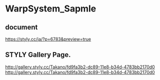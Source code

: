 # WarpSystem_Sapmle


## document
https://styly.cc/ja/?p=6783&preview=true

## STYLY Gallery Page.
http://gallery.styly.cc/Takano/fd9fa3b2-dc89-11e8-b34d-4783bb2170d0 
http://gallery.styly.cc/Takano/fd9fa3b2-dc89-11e8-b34d-4783bb2170d0





